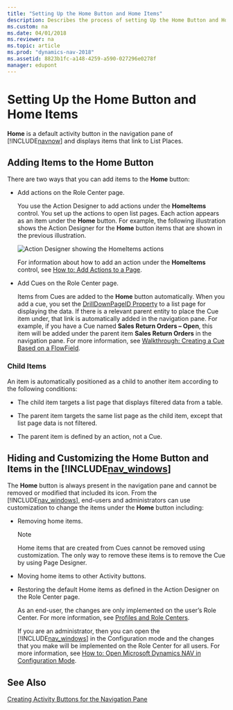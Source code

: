```yaml
---
title: "Setting Up the Home Button and Home Items"
description: Describes the process of setting Up the Home Button and Home Items.
ms.custom: na
ms.date: 04/01/2018
ms.reviewer: na
ms.topic: article
ms.prod: "dynamics-nav-2018"
ms.assetid: 8823b1fc-a148-4259-a590-027296e0278f
manager: edupont
---
```

# Setting Up the Home Button and Home Items

**Home** is a default activity button in the navigation pane of [!INCLUDE[navnow](includes/navnow_md.md)] and displays items that link to List Places.  
  
## Adding Items to the Home Button

There are two ways that you can add items to the **Home** button:  

- Add actions on the Role Center page.  

     You use the Action Designer to add actions under the **HomeItems** control. You set up the actions to open list pages. Each action appears as an item under the **Home** button. For example, the following illustration shows the Action Designer for the **Home** button items that are shown in the previous illustration.  

     ![Action Designer showing the HomeItems actions](media/NAVRTCHomeItemsActionDesigner.PNG "NAVRTCHomeItemsActionDesigner")  

     For information about how to add an action under the **HomeItems** control, see [How to: Add Actions to a Page](How-to--Add-Actions-to-a-Page.md).  

- Add Cues on the Role Center page.  

     Items from Cues are added to the **Home** button automatically. When you add a cue, you set the [DrillDownPageID Property](DrillDownPageID-Property.md) to a list page for displaying the data. If there is a relevant parent entity to place the Cue item under, that link is automatically added in the navigation pane. For example, if you have a Cue named **Sales Return Orders – Open**, this item will be added under the parent item **Sales Return Orders** in the navigation pane. For more information, see [Walkthrough: Creating a Cue Based on a FlowField](Walkthrough--Creating-a-Cue-Based-on-a-FlowField.md).  

### Child Items

An item is automatically positioned as a child to another item according to the following conditions:  

- The child item targets a list page that displays filtered data from a table.  

- The parent item targets the same list page as the child item, except that list page data is not filtered.  

- The parent item is defined by an action, not a Cue.  

## Hiding and Customizing the Home Button and Items in the [!INCLUDE[nav_windows](includes/nav_windows_md.md)]

The **Home** button is always present in the navigation pane and cannot be removed or modified that included its icon. From the [!INCLUDE[nav_windows](includes/nav_windows_md.md)], end-users and administrators can use customization to change the items under the **Home** button including:  
  
- Removing home items.  
  
  > [!NOTE]  
  > Home items that are created from Cues cannot be removed using customization. The only way to remove these items is to remove the Cue by using Page Designer.  
  
- Moving home items to other Activity buttons.  
  
- Restoring the default Home items as defined in the Action Designer on the Role Center page.  
  
  As an end-user, the changes are only implemented on the user’s Role Center. For more information, see [Profiles and Role Centers](Profiles-and-Role-Centers.md).  
  
  If you are an administrator, then you can open the [!INCLUDE[nav_windows](includes/nav_windows_md.md)] in the Configuration mode and the changes that you make will be implemented on the Role Center for all users. For more information, see [How to: Open Microsoft Dynamics NAV in Configuration Mode](how-to-open-microsoft-dynamics-nav-in-configuration-mode.md).  
  
## See Also

[Creating Activity Buttons for the Navigation Pane](Creating-Activity-Buttons-for-the-Navigation-Pane.md)  
